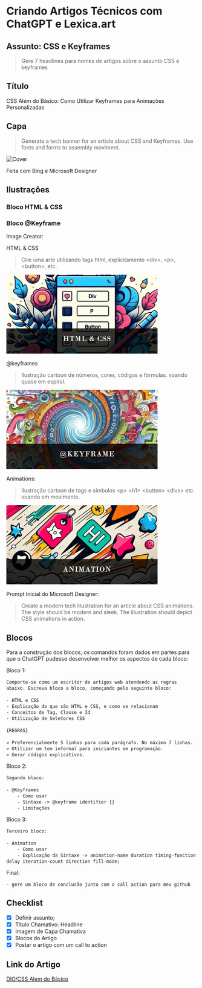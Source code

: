 # Criando Artigos Técnicos com ChatGPT e Lexica.art

## Assunto: CSS e Keyframes

> Gere 7 headlines para nomes de artigos sobre o assunto CSS e keyframes

## Título

CSS Além do Básico: Como Utilizar Keyframes para Animações Personalizadas

## Capa

> Generate a tech banner for an article about CSS and Keyframes. Use fonts and forms to assembly moviment.

![Cover](./CSSKeyframes.gif)

Feita com Bing e Microsoft Designer

## Ilustrações

### Bloco HTML & CSS

### Bloco @Keyframe

Image Creator:

HTML & CSS

> Crie uma arte utilizando tags html, explicitamente \<div>, \<p>, \<button>, etc.

![htmlcss](./htmlcssPic.jpeg)

@keyframes

> Ilustração cartoon de números, cores, códigos e fórmulas. voando quase em espiral.

![keyframes](./keyframesPic.jpeg)

Animations:

> Ilustração cartoon de tags e símbolos \<p> \<h1> \<button> \<divs> etc. voando em movimento.

![animations](./animationsPic.jpeg)

Prompt Inicial do Microsoft Designer:

> Create a modern tech illustration for an article about CSS animations. The style should be modern and sleek. The illustration should depict CSS animations in action.

## Blocos

Para a construção dos blocos, os comandos foram dados em partes para que o ChatGPT pudesse desenvolver melhor os aspectos de cada bloco:

Bloco 1:

    Comporte-se como um escritor de artigos web atendendo as regras abaixo. Escreva bloco a bloco, começando pelo seguinte bloco:

    - HTML e CSS
    - Explicação do que são HTML e CSS, e como se relacionam
    - Conceitos de Tag, Classe e Id
    - Utilização de Seletores CSS

    {REGRAS}

    > Preferencialmente 5 linhas para cada parágrafo. No máximo 7 linhas.
    > Utilizar um tom informal para iniciantes em programação.
    > Gerar códigos explicativos.

Bloco 2:

    Segundo bloco:

    - @Keyframes
        - Como usar
        - Sintaxe -> @keyframe identifier {}
        - Limitações

Bloco 3:

    Terceiro bloco:

    - Animation
        - Como usar
        - Explicação da Sintaxe -> animation-name duration timing-function delay iteration-count direction fill-mode;

Final:

    - gere um bloco de conclusão junto com o call action para meu github

## Checklist

- [x] Definir assunto;
- [x] Título Chamativo: Headline
- [x] Imagem de Capa Chamativa
- [x] Blocos do Artigo
- [x] Postar o artigo com um call to action

## Link do Artigo

[DIO/CSS Alem do Básico](https://web.dio.me/articles/css-alem-do-basico-como-utilizar-keyframes-para-animacoes-personalizadas)
